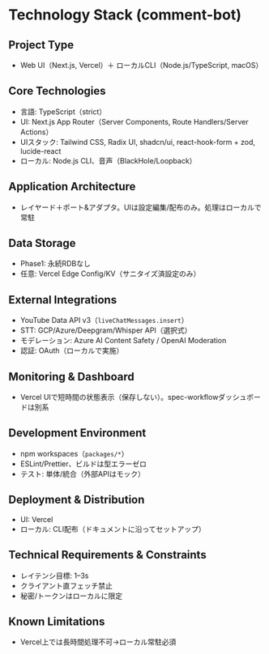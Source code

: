 # Technology Stack (comment-bot)

## Project Type
- Web UI（Next.js, Vercel）＋ ローカルCLI（Node.js/TypeScript, macOS）

## Core Technologies
- 言語: TypeScript（strict）
- UI: Next.js App Router（Server Components, Route Handlers/Server Actions）
- UIスタック: Tailwind CSS, Radix UI, shadcn/ui, react-hook-form + zod, lucide-react
- ローカル: Node.js CLI、音声（BlackHole/Loopback）

## Application Architecture
- レイヤード＋ポート&アダプタ。UIは設定編集/配布のみ。処理はローカルで常駐

## Data Storage
- Phase1: 永続RDBなし
- 任意: Vercel Edge Config/KV（サニタイズ済設定のみ）

## External Integrations
- YouTube Data API v3（`liveChatMessages.insert`）
- STT: GCP/Azure/Deepgram/Whisper API（選択式）
- モデレーション: Azure AI Content Safety / OpenAI Moderation
- 認証: OAuth（ローカルで実施）

## Monitoring & Dashboard
- Vercel UIで短時間の状態表示（保存しない）。spec-workflowダッシュボードは別系

## Development Environment
- npm workspaces（`packages/*`）
- ESLint/Prettier、ビルドは型エラーゼロ
- テスト: 単体/統合（外部APIはモック）

## Deployment & Distribution
- UI: Vercel
- ローカル: CLI配布（ドキュメントに沿ってセットアップ）

## Technical Requirements & Constraints
- レイテンシ目標: 1–3s
- クライアント直フェッチ禁止
- 秘密/トークンはローカルに限定

## Known Limitations
- Vercel上では長時間処理不可→ローカル常駐必須
